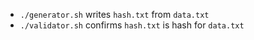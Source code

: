 
* `./generator.sh` writes `hash.txt` from `data.txt`
* `./validator.sh` confirms `hash.txt` is hash for `data.txt`

